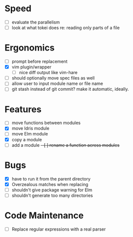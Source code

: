 # Speed
  - [ ] evaluate the parallelism
  - [ ] look at what tokei does re: reading only parts of a file
# Ergonomics
  - [ ] prompt before replacement
  - [x] vim plugin/wrapper
    - [ ] nice diff output like vim-hare
  - [ ] should optionally move spec files as well
  - [ ] allow user to input module name or file name
  - [ ] git stash instead of git commit? make it automatic, ideally.
# Features
  - [ ] move functions between modules
  - [x] move Idris module
  - [ ] move Elm module
  - [x] copy a module
  - [ ] add a module
  ~~- [ ] rename a function across modules~~
# Bugs
  - [x] have to run it from the parent directory
  - [x] Overzealous matches when replacing
  - [ ] shouldn't give package warning for Elm
  - [ ] shouldn't generate too many directories
# Code Maintenance
  - [ ] Replace regular expressions with a real parser
